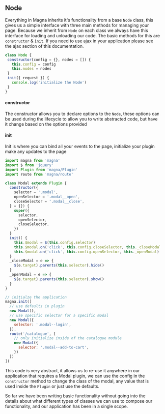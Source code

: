 ## Node
Everything in Magna inherits it's functionality from a base `Node` class, this gives us a simple interface with 
three main methods for managing your page. Because we inherit from `Node` on each class we always have this interface
for loading and unloading our code. The basic methods for this are `constructor` & `init`. If you need to use ajax 
in your application please see the ajax section of this documentation.
 
 ```javascript
class Node {
  constructor(config = {}, nodes = []) {
    this.config = config
    this.nodes = nodes
  }
  init({ request }) {
    console.log('initialize the Node')
  }
}
```
 
#### constructor 
The constructor allows you to declare options to the `Node`, these options can be used during the lifecycle to allow 
you to write abstracted code, but have it change based on the options provided

#### init
Init is where you can bind all your events to the page, initialize your plugin make any updates to the page

```javascript
import magna from 'magna'
import $ from 'jquery'
import Plugin from 'magna/Plugin'
import route from 'magna/route'

class Modal extends Plugin {
  constructor({
    selector = '.modal',
    openSelector = '.modal__open',
    closeSelector = '.modal__close',
  } = {}) {
    super({
      selector,
      openSelector,
      closeSelector,
    })
  }
  init() {
    this.$modal = $(this.config.selector)
    this.$modal.on('click', this.config.closeSelector, this._closeModal)
    this.$modal.on('click', this.config.openSelector, this._openModal)
  }
  _closeModal = e => {
    $(e.target).parents(this.selector).hide()
  }
  _openModal = e => {
    $(e.target).parents(this.selector).show()
  }
}

// initialze the application
magna.init([
  // use defaults in plugin
  new Modal(),
  // use specific selector for a specific modal
  new Modal({
    selector: '.modal--login',
  }),
  route('/catalogue', [
    // only initialize inside of the catalogue module
    new Modal({
      selector: '.modal--add-to-cart',
    })
  ])
])
```

This code is very abstract, it allows us to re-use it anywhere in our application that requires a Modal plugin, we 
can use the config in the `constructor` method to change the class of the modal, any value that is used inside the 
`Plugin` or just use the defaults.

So far we have been writing basic functionality without going into the details about what different types of classes 
we can use to compose our functionality, and our application has been in a single scope.
